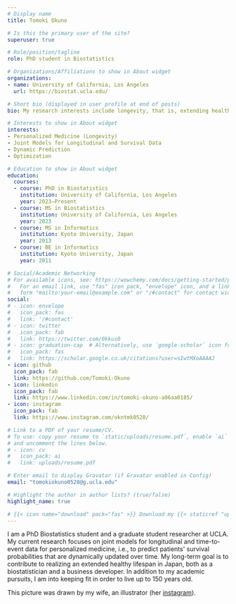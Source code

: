 ```yaml
---
# Display name
title: Tomoki Okuno

# Is this the primary user of the site?
superuser: true

# Role/position/tagline
role: PhD student in Biostatistics

# Organizations/Affiliations to show in About widget
organizations:
- name: University of California, Los Angeles
  url: https://biostat.ucla.edu/

# Short bio (displayed in user profile at end of posts)
bio: My research interests include longevity, that is, extending healthy lifespan by slowing, stopping, and even reversing the aging process.

# Interests to show in About widget
interests:
- Personalized Medicine (Longevity)
- Joint Models for Longitudinal and Survival Data
- Dynamic Prediction
- Optimization

# Education to show in About widget
education:
  courses:
  - course: PhD in Biostatistics
    institution: University of California, Los Angeles
    year: 2023−Present
  - course: MS in Biostatistics
    institution: University of California, Los Angeles
    year: 2023
  - course: MS in Informatics
    institution: Kyoto University, Japan
    year: 2013
  - course: BE in Informatics
    institution: Kyoto University, Japan
    year: 2011

# Social/Academic Networking
# For available icons, see: https://wowchemy.com/docs/getting-started/page-builder/#icons
#   For an email link, use "fas" icon pack, "envelope" icon, and a link in the
#   form "mailto:your-email@example.com" or "/#contact" for contact widget.
social:
# - icon: envelope
#   icon_pack: fas
#   link: '/#contact'
# - icon: twitter
#   icon_pack: fab
#   link: https://twitter.com/0kkus0
# - icon: graduation-cap  # Alternatively, use `google-scholar` icon from `ai` icon pack
#   icon_pack: fas
#   link: https://scholar.google.co.uk/citations?user=sIwtMXoAAAAJ
- icon: github
  icon_pack: fab
  link: https://github.com/Tomoki-Okuno
- icon: linkedin
  icon_pack: fab
  link: https://www.linkedin.com/in/tomoki-okuno-a06aa0185/
- icon: instagram
  icon_pack: fab
  link: https://www.instagram.com/okntmk0528/

# Link to a PDF of your resume/CV.
# To use: copy your resume to `static/uploads/resume.pdf`, enable `ai` icons in `params.toml`, 
# and uncomment the lines below.
# - icon: cv
#   icon_pack: ai
#   link: uploads/resume.pdf

# Enter email to display Gravatar (if Gravatar enabled in Config)
email: "tomokiokuno0528@g.ucla.edu"

# Highlight the author in author lists? (true/false)
highlight_name: true

# {{< icon name="download" pack="fas" >}} Download my {{< staticref "uploads/demo_resume.pdf" "newtab" >}}resumé (TBD){{< /staticref >}}.
---
```


I am a PhD Biostatistics student and a graduate student researcher at UCLA. My current research focuses on joint models for longitudinal and time-to-event data for personalized medicine, i.e., to predict patients' survival probabilities that are dynamically updated over time. My long-term goal is to contribute to realizing an extended healthy lifespan in Japan, both as a biostatistician and a business developer. In addition to my academic pursuits, I am into keeping fit in order to live up to 150 years old.

This picture was drawn by my wife, an illustrator (her [instagram](https://www.instagram.com/satoko_artwork/)).

